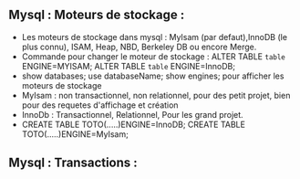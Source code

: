 ## Mysql : Moteurs de stockage :
- Les moteurs de stockage dans mysql : MyIsam (par defaut),InnoDB (le plus connu), ISAM, Heap, NBD, Berkeley DB ou encore Merge.
- Commande pour changer le moteur de stockage : ALTER TABLE `table` ENGINE=MYISAM;  ALTER TABLE `table` ENGINE=InnoDB;
- show databases; use databaseName; show engines; pour afficher les moteurs de stockage
- MyIsam : non transactionnel, non relationnel, pour des petit projet, bien pour des requetes d'affichage et création
- InnoDb : Transactionnel, Relationnel, Pour les grand projet.
- CREATE TABLE TOTO(.....)ENGINE=InnoDB; CREATE TABLE TOTO(.....)ENGINE=MyIsam; 
## Mysql : Transactions :
